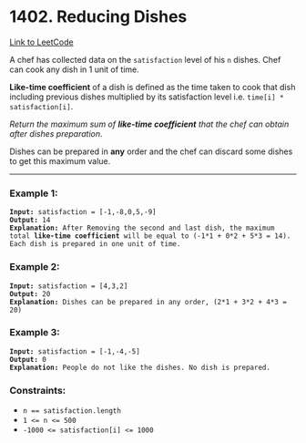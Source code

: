 # 1402. Reducing Dishes

[Link to LeetCode](https://leetcode.com/problems/reducing-dishes/)

A chef has collected data on the `satisfaction` level of his `n` dishes. Chef can cook any dish in 1 unit of time.

**Like-time coefficient** of a dish is defined as the time taken to cook that dish including previous dishes multiplied by its satisfaction level i.e. `time[i] * satisfaction[i]`.

_Return the maximum sum of **like-time coefficient** that the chef can obtain after dishes preparation_.

Dishes can be prepared in **any** order and the chef can discard some dishes to get this maximum value.

---

### Example 1:

<pre><code><strong>Input:</strong> satisfaction = [-1,-8,0,5,-9]
<strong>Output:</strong> 14
<strong>Explanation:</strong> After Removing the second and last dish, the maximum total <strong>like-time coefficient</strong> will be equal to (-1*1 + 0*2 + 5*3 = 14).
Each dish is prepared in one unit of time.</code></pre>

### Example 2:

<pre><code><strong>Input:</strong> satisfaction = [4,3,2]
<strong>Output:</strong> 20
<strong>Explanation:</strong> Dishes can be prepared in any order, (2*1 + 3*2 + 4*3 = 20)</code></pre>

### Example 3:

<pre><code><strong>Input:</strong> satisfaction = [-1,-4,-5]
<strong>Output:</strong> 0
<strong>Explanation:</strong> People do not like the dishes. No dish is prepared.</code></pre>

### Constraints:

* `n == satisfaction.length`
* `1 <= n <= 500`
* `-1000 <= satisfaction[i] <= 1000`